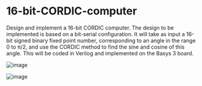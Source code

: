 # 16-bit-CORDIC-computer

Design and implement a 16-bit CORDIC computer. The design to be implemented is based on a bit-serial configuration. It will take as input a 16-bit signed binary fixed point number, corresponding to an angle in the range 0 to  π/2, and use the CORDIC method to find the sine and cosine of this angle. This will be coded in Verilog and implemented on the Basys 3 board. 

![image](https://user-images.githubusercontent.com/88007099/127418013-c3edd1cc-2e10-496e-9a37-cc45e568ec0b.png)

![image](https://user-images.githubusercontent.com/88007099/127418026-a1b51535-a736-4e1d-9286-132df0790f9e.png)
